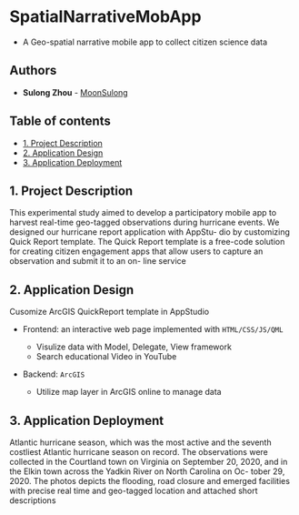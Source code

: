 # SpatialNarrativeMobApp
- A Geo-spatial narrative mobile app to collect citizen science data 

## Authors

* **Sulong Zhou** - [MoonSulong](https://github.com/MoonSulong)
 
## Table of contents
* [1. Project Description](#1-project-description)
* [2. Application Design](#2-application-design)
* [3. Application Deployment](#3-application-deployment)

## 1. Project Description 
This experimental study aimed to develop a participatory mobile app to harvest real-time geo-tagged
observations during hurricane events. We designed our hurricane report application with AppStu-
dio by customizing Quick Report template. The Quick Report template is a free-code solution for
creating citizen engagement apps that allow users to capture an observation and submit it to an on-
line service

## 2. Application Design
Cusomize ArcGIS QuickReport template in AppStudio
 
- Frontend: an interactive web page implemented with `HTML/CSS/JS/QML`
	* Visulize data with Model, Delegate, View framework 
	* Search educational Video in YouTube

- Backend: `ArcGIS`
	* Utilize map layer in ArcGIS online to manage data 


## 3. Application Deployment
Atlantic hurricane season, which was the most active and the seventh costliest Atlantic hurricane
season on record. The observations were collected in the Courtland town on Virginia
on September 20, 2020, and in the Elkin town across the Yadkin River on North Carolina on Oc-
tober 29, 2020. The photos depicts the flooding, road closure and emerged facilities with precise
real time and geo-tagged location and attached short descriptions

